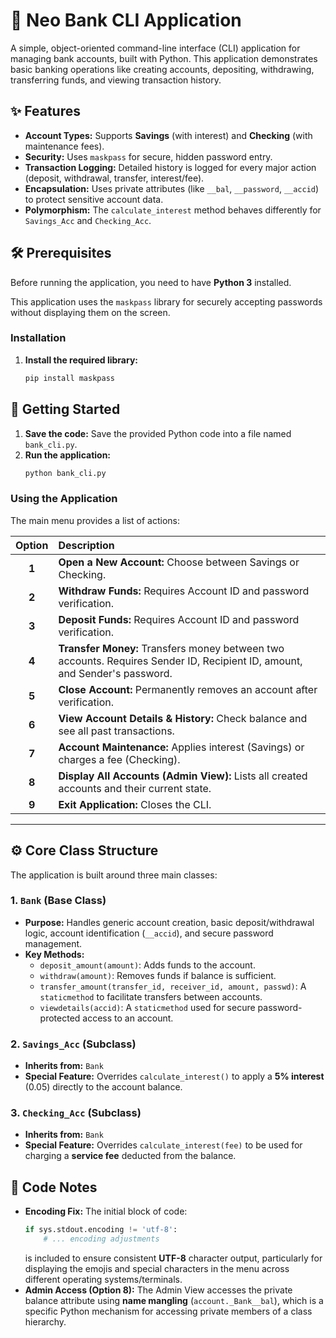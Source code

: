 # 🏦 Neo Bank CLI Application

A simple, object-oriented command-line interface (CLI) application for managing bank accounts, built with Python. This application demonstrates basic banking operations like creating accounts, depositing, withdrawing, transferring funds, and viewing transaction history.

## ✨ Features

* **Account Types:** Supports **Savings** (with interest) and **Checking** (with maintenance fees).
* **Security:** Uses `maskpass` for secure, hidden password entry.
* **Transaction Logging:** Detailed history is logged for every major action (deposit, withdrawal, transfer, interest/fee).
* **Encapsulation:** Uses private attributes (like `__bal`, `__password`, `__accid`) to protect sensitive account data.
* **Polymorphism:** The `calculate_interest` method behaves differently for `Savings_Acc` and `Checking_Acc`.

## 🛠️ Prerequisites

Before running the application, you need to have **Python 3** installed.

This application uses the `maskpass` library for securely accepting passwords without displaying them on the screen.

### Installation

1.  **Install the required library:**
    ```bash
    pip install maskpass
    ```

## 🚀 Getting Started

1.  **Save the code:** Save the provided Python code into a file named `bank_cli.py`.
2.  **Run the application:**
    ```bash
    python bank_cli.py
    ```

### Using the Application

The main menu provides a list of actions:

| Option | Description |
| :---: | :--- |
| **1** | **Open a New Account:** Choose between Savings or Checking. |
| **2** | **Withdraw Funds:** Requires Account ID and password verification. |
| **3** | **Deposit Funds:** Requires Account ID and password verification. |
| **4** | **Transfer Money:** Transfers money between two accounts. Requires Sender ID, Recipient ID, amount, and Sender's password. |
| **5** | **Close Account:** Permanently removes an account after verification. |
| **6** | **View Account Details & History:** Check balance and see all past transactions. |
| **7** | **Account Maintenance:** Applies interest (Savings) or charges a fee (Checking). |
| **8** | **Display All Accounts (Admin View):** Lists all created accounts and their current state. |
| **9** | **Exit Application:** Closes the CLI. |

***

## ⚙️ Core Class Structure

The application is built around three main classes:

### 1. `Bank` (Base Class)

* **Purpose:** Handles generic account creation, basic deposit/withdrawal logic, account identification (`__accid`), and secure password management.
* **Key Methods:**
    * `deposit_amount(amount)`: Adds funds to the account.
    * `withdraw(amount)`: Removes funds if balance is sufficient.
    * `transfer_amount(transfer_id, receiver_id, amount, passwd)`: A `staticmethod` to facilitate transfers between accounts.
    * `viewdetails(accid)`: A `staticmethod` used for secure password-protected access to an account.

### 2. `Savings_Acc` (Subclass)

* **Inherits from:** `Bank`
* **Special Feature:** Overrides `calculate_interest()` to apply a **5% interest** (0.05) directly to the account balance.

### 3. `Checking_Acc` (Subclass)

* **Inherits from:** `Bank`
* **Special Feature:** Overrides `calculate_interest(fee)` to be used for charging a **service fee** deducted from the balance.

## 📝 Code Notes

* **Encoding Fix:** The initial block of code:
    ```python
    if sys.stdout.encoding != 'utf-8':
        # ... encoding adjustments
    ```
    is included to ensure consistent **UTF-8** character output, particularly for displaying the emojis and special characters in the menu across different operating systems/terminals.
* **Admin Access (Option 8):** The Admin View accesses the private balance attribute using **name mangling** (`account._Bank__bal`), which is a specific Python mechanism for accessing private members of a class hierarchy.

